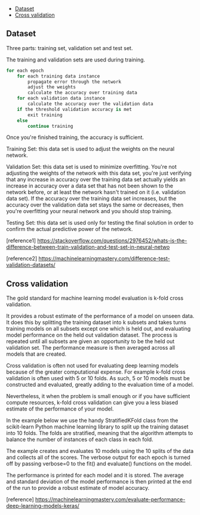 - [Dataset](#dataset)
- [Cross validation](#cross-validation)

## Dataset
Three parts: training set, validation set and test set.

The training and validation sets are used during training.
```python
for each epoch
    for each training data instance
        propagate error through the network
        adjust the weights
        calculate the accuracy over training data
    for each validation data instance
        calculate the accuracy over the validation data
    if the threshold validation accuracy is met
        exit training
    else
        continue training
```
Once you're finished training, the accuracy is sufficient.

Training Set: this data set is used to adjust the weights on the neural network.

Validation Set: this data set is used to minimize overfitting. You're not adjusting the weights of the network with this data set, you're just verifying that any increase in accuracy over the training data set actually yields an increase in accuracy over a data set that has not been shown to the network before, or at least the network hasn't trained on it (i.e. validation data set). If the accuracy over the training data set increases, but the accuracy over the validation data set stays the same or decreases, then you're overfitting your neural network and you should stop training.

Testing Set: this data set is used only for testing the final solution in order to confirm the actual predictive power of the network.

[reference1] https://stackoverflow.com/questions/2976452/whats-is-the-difference-between-train-validation-and-test-set-in-neural-netwo

[reference2] https://machinelearningmastery.com/difference-test-validation-datasets/


## Cross validation
The gold standard for machine learning model evaluation is k-fold cross validation.

It provides a robust estimate of the performance of a model on unseen data. It does this by splitting the training dataset into k subsets and takes turns training models on all subsets except one which is held out, and evaluating model performance on the held out validation dataset. The process is repeated until all subsets are given an opportunity to be the held out validation set. The performance measure is then averaged across all models that are created.

Cross validation is often not used for evaluating deep learning models because of the greater computational expense. For example k-fold cross validation is often used with 5 or 10 folds. As such, 5 or 10 models must be constructed and evaluated, greatly adding to the evaluation time of a model.

Nevertheless, it when the problem is small enough or if you have sufficient compute resources, k-fold cross validation can give you a less biased estimate of the performance of your model.

In the example below we use the handy StratifiedKFold class from the scikit-learn Python machine learning library to split up the training dataset into 10 folds. The folds are stratified, meaning that the algorithm attempts to balance the number of instances of each class in each fold.

The example creates and evaluates 10 models using the 10 splits of the data and collects all of the scores. The verbose output for each epoch is turned off by passing verbose=0 to the fit() and evaluate() functions on the model.

The performance is printed for each model and it is stored. The average and standard deviation of the model performance is then printed at the end of the run to provide a robust estimate of model accuracy.

[reference] https://machinelearningmastery.com/evaluate-performance-deep-learning-models-keras/